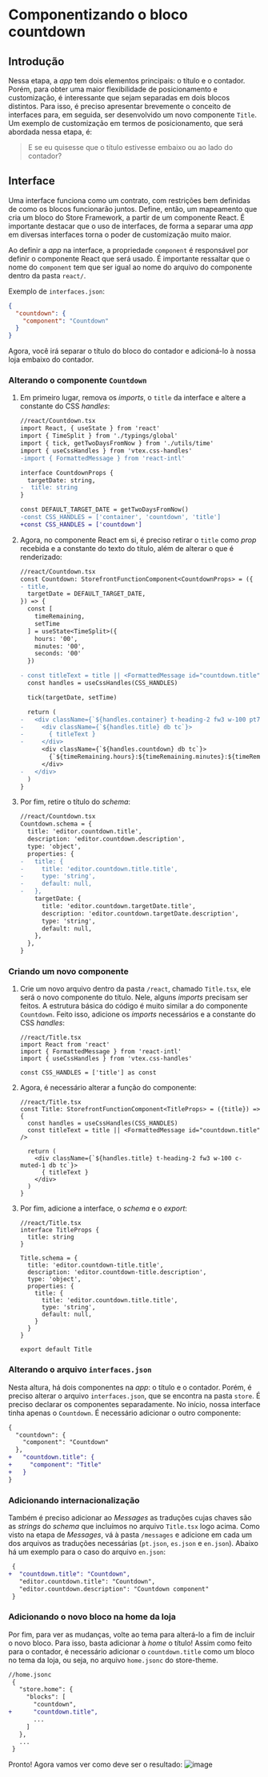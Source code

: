   # Componentizando o bloco countdown

## Introdução
Nessa etapa, a *app* tem dois elementos principais: o título e o contador. Porém, para obter uma maior flexibilidade de posicionamento e customização, é interessante que sejam separadas em dois blocos distintos. Para isso, é preciso apresentar brevemente o conceito de interfaces para, em seguida, ser desenvolvido um novo componente `Title`. Um exemplo de customização em termos de posicionamento, que será abordada nessa etapa, é:

> E se eu quisesse que o título estivesse embaixo ou ao lado do contador?

## Interface
Uma interface funciona como um contrato, com restrições bem definidas de como os blocos funcionarão juntos. Define, então, um mapeamento que cria um bloco do Store Framework, a partir de um componente React. É importante destacar que o uso de interfaces, de forma a separar uma *app* em diversas interfaces torna o poder de customização muito maior.

Ao definir a *app* na interface, a propriedade `component` é responsável por definir o componente React que será usado. É importante ressaltar que o nome do `component` tem que ser igual ao nome do arquivo do componente dentro da pasta `react/`.

Exemplo de `interfaces.json`:
```json
{
  "countdown": {
    "component": "Countdown"
  }
}
```

Agora, você irá separar o título do bloco do contador e adicioná-lo à nossa loja embaixo do contador.

### Alterando o componente `Countdown`

1. Em primeiro lugar, remova os *imports*, o `title` da interface e altere a constante do CSS *handles*:

    ```diff
    //react/Countdown.tsx
    import React, { useState } from 'react'
    import { TimeSplit } from './typings/global'
    import { tick, getTwoDaysFromNow } from './utils/time'
    import { useCssHandles } from 'vtex.css-handles'
    -import { FormattedMessage } from 'react-intl'

    interface CountdownProps {
      targetDate: string,
    -  title: string
    }

    const DEFAULT_TARGET_DATE = getTwoDaysFromNow()
    -const CSS_HANDLES = ['container', 'countdown', 'title']
    +const CSS_HANDLES = ['countdown']
    ```

2. Agora, no componente React em si, é preciso retirar o `title` como *prop* recebida e a constante do texto do título, além de alterar o que é renderizado:

    ```diff
    //react/Countdown.tsx
    const Countdown: StorefrontFunctionComponent<CountdownProps> = ({
    - title,
      targetDate = DEFAULT_TARGET_DATE,
    }) => {
      const [
        timeRemaining,
        setTime
      ] = useState<TimeSplit>({
        hours: '00',
        minutes: '00',
        seconds: '00'
      })

    - const titleText = title || <FormattedMessage id="countdown.title" />
      const handles = useCssHandles(CSS_HANDLES)

      tick(targetDate, setTime)

      return (
    -   <div className={`${handles.container} t-heading-2 fw3 w-100 pt7 pb6 c-muted-1 db tc`}>
    -     <div className={`${handles.title} db tc`}>
    -       { titleText }
    -     </div>
          <div className={`${handles.countdown} db tc`}>
            {`${timeRemaining.hours}:${timeRemaining.minutes}:${timeRemaining.seconds}`}
          </div>
    -   </div>
      )
    }
    ```

3. Por fim, retire o título do *schema*:

    ```diff
    //react/Countdown.tsx
    Countdown.schema = {
      title: 'editor.countdown.title',
      description: 'editor.countdown.description',
      type: 'object',
      properties: {
    -   title: {
    -     title: 'editor.countdown.title.title',
    -     type: 'string',
    -     default: null,
    -   },
        targetDate: {
          title: 'editor.countdown.targetDate.title',
          description: 'editor.countdown.targetDate.description',
          type: 'string',
          default: null,
        },
      },
    }
    ```

### Criando um novo componente

1. Crie um novo arquivo dentro da pasta `/react`, chamado `Title.tsx`, ele será o novo componente do título. Nele, alguns *imports* precisam ser feitos. A estrutura básica do código é muito similar a do componente `Countdown`. Feito isso, adicione os *imports* necessários e a constante do CSS *handles*:

    ```tsx
    //react/Title.tsx
    import React from 'react'
    import { FormattedMessage } from 'react-intl'
    import { useCssHandles } from 'vtex.css-handles'

    const CSS_HANDLES = ['title'] as const
    ```
2. Agora, é necessário alterar a função do componente:

    ```tsx
    //react/Title.tsx
    const Title: StorefrontFunctionComponent<TitleProps> = ({title}) => {
      const handles = useCssHandles(CSS_HANDLES)
      const titleText = title || <FormattedMessage id="countdown.title" />

      return (
        <div className={`${handles.title} t-heading-2 fw3 w-100 c-muted-1 db tc`}>
          { titleText }
        </div>
      )
    }
    ```

3. Por fim, adicione a interface, o *schema* e o *export*:

    ```tsx
    //react/Title.tsx
    interface TitleProps {
      title: string
    }

    Title.schema = {
      title: 'editor.countdown-title.title',
      description: 'editor.countdown-title.description',
      type: 'object',
      properties: {
        title: {
          title: 'editor.countdown.title.title',
          type: 'string',
          default: null,
        }
      }
    }

    export default Title
    ```

### Alterando o arquivo `interfaces.json`
  Nesta altura, há dois componentes na *app*: o título e o contador. Porém, é preciso alterar o arquivo `interfaces.json`, que se encontra na pasta `store`. É preciso declarar os componentes separadamente. No início, nossa interface tinha apenas o `Countdown`. É necessário adicionar o outro componente:
  ```diff
  {
    "countdown": {
      "component": "Countdown"
    },
+   "countdown.title": {
+     "component": "Title"
+   }
  }
  ```

### Adicionando internacionalização

 Também é preciso adicionar ao *Messages* as traduções cujas chaves são as *strings* do *schema* que incluímos no arquivo `Title.tsx` logo acima. Como visto na etapa de *Messages*, vá à pasta `/messages` e adicione em cada um dos arquivos as traduções necessárias (`pt.json`, `es.json` e `en.json`). Abaixo há um exemplo para o caso do arquivo `en.json`:
```diff
 {
+  "countdown.title": "Countdown",
   "editor.countdown.title": "Countdown",
   "editor.countdown.description": "Countdown component"
 }
```

### Adicionando o novo bloco na home da loja
Por fim, para ver as mudanças, volte ao tema para alterá-lo a fim de incluir o novo bloco. Para isso, basta adicionar à *home* o título! Assim como feito para o contador, é necessário adicionar o `countdown.title` como um bloco no tema da loja, ou seja, no arquivo `home.jsonc` do store-theme.
```diff
//home.jsonc
 {
   "store.home": {
     "blocks": [
       "countdown",
+      "countdown.title",
       ...
     ]
   },
   ...
 }
```

Pronto! Agora vamos ver como deve ser o resultado:
![image](https://user-images.githubusercontent.com/19495917/75560163-6d294d80-5a23-11ea-859d-35a8239ddfad.png)